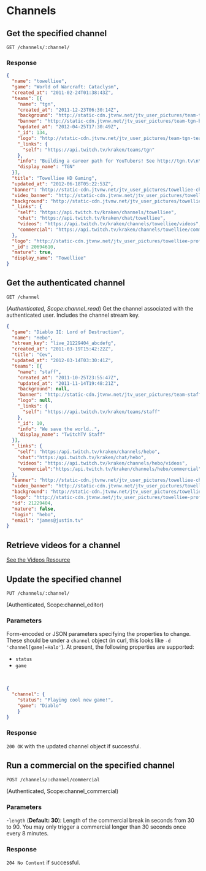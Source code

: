 # Channels

## Get the specified channel

`GET /channels/:channel/`

### Response

```json
{
  "name": "towelliee",
  "game": "World of Warcraft: Cataclysm",
  "created_at": "2011-02-24T01:38:43Z",
  "teams": [{
    "name": "tgn",
    "created_at": "2011-12-23T06:30:14Z",
    "background": "http://static-cdn.jtvnw.net/jtv_user_pictures/team-tgn-background_image-1d969c0af8187732.jpeg",
    "banner": "http://static-cdn.jtvnw.net/jtv_user_pictures/team-tgn-banner_image-f221dbf018f33148-640x125.png",
    "updated_at": "2012-04-25T17:30:49Z",
    "_id": 134,
    "logo": "http://static-cdn.jtvnw.net/jtv_user_pictures/team-tgn-team_logo_image-b710eca274634d81-300x300.png",
    "_links": {
      "self": "https://api.twitch.tv/kraken/teams/tgn"
    },
    "info": "Building a career path for YouTubers! See http://tgn.tv\n\n",
    "display_name": "TGN"
  }],
  "title": "Towelliee HD Gaming",
  "updated_at": "2012-06-18T05:22:53Z",
  "banner": "http://static-cdn.jtvnw.net/jtv_user_pictures/towelliee-channel_header_image-7d10ec1bfbef2988-640x125.png",
  "video_banner": "http://static-cdn.jtvnw.net/jtv_user_pictures/towelliee-channel_offline_image-bdcb1260130fa0cb.png",
  "background": "http://static-cdn.jtvnw.net/jtv_user_pictures/towelliee-channel_background_image-eebc4eabf0686bb9.png",
  "_links": {
    "self": "https://api.twitch.tv/kraken/channels/towelliee",
    "chat": "https://api.twitch.tv/kraken/chat/towelliee",
    "videos": "https://api.twitch.tv/kraken/channels/towelliee/videos",
    "commercial": "https://api.twitch.tv/kraken/channels/towelliee/commercial"
  },
  "logo": "http://static-cdn.jtvnw.net/jtv_user_pictures/towelliee-profile_image-7243b004a2ec3720-300x300.png",
  "_id": 20694610,
  "mature": true,
  "display_name": "Towelliee"
}
```

## Get the authenticated channel <a id="authenticated-channel"/>

`GET /channel`

(*Authenticated, Scope:channel_read*) Get the channel associated with the authenticated user. Includes the channel stream key.

```json
{
  "game": "Diablo II: Lord of Destruction",
  "name": "Hebo",
  "stream_key": "live_21229404_abcdefg",
  "created_at": "2011-03-19T15:42:22Z",
  "title": "Cev",
  "updated_at": "2012-03-14T03:30:41Z",
  "teams": [{
    "name": "staff",
    "created_at": "2011-10-25T23:55:47Z",
    "updated_at": "2011-11-14T19:48:21Z",
    "background": null,
    "banner": "http://static-cdn.jtvnw.net/jtv_user_pictures/team-staff-banner_image-1e028d6b6aec8e6a-640x125.jpeg",
    "logo": null,
    "_links": {
      "self": "https://api.twitch.tv/kraken/teams/staff"
    },
    "_id": 10,
    "info": "We save the world..",
    "display_name": "TwitchTV Staff"
  }],
  "_links": {
    "self": "https:/api.twitch.tv/kraken/channels/hebo",
    "chat":"https:/api.twitch.tv/kraken/chat/hebo",
    "videos": "https://api.twitch.tv/kraken/channels/hebo/videos",
    "commercial":"https:/api.twitch.tv/kraken/channels/hebo/commercial"
  },
  "banner": "http://static-cdn.jtvnw.net/jtv_user_pictures/towelliee-channel_header_image-7d10ec1bfbef2988-640x125.png",
  "video_banner": "http://static-cdn.jtvnw.net/jtv_user_pictures/towelliee-channel_offline_image-bdcb1260130fa0cb.png",
  "background": "http://static-cdn.jtvnw.net/jtv_user_pictures/towelliee-channel_background_image-eebc4eabf0686bb9.png",
  "logo": "http://static-cdn.jtvnw.net/jtv_user_pictures/towelliee-profile_image-7243b004a2ec3720-300x300.png",
  "id": 21229404,
  "mature": false,
  "login": "hebo",
  "email": "james@justin.tv"
}
```

## Retrieve videos for a channel

[See the Videos Resource](https://github.com/justintv/Twitch-API/wiki/Videos-Resource#wiki-videos-channel)



## Update the specified channel

`PUT /channels/:channel/`

(Authenticated, Scope:channel_editor)

### Parameters

Form-encoded or JSON parameters specifying the properties to change. These should be under a `channel` object (in curl, this looks like `-d 'channel[game]=Halo'`). At present, the following properties are supported:

- `status` 
- `game`  

&nbsp;

```json
{
  "channel": {
    "status": "Playing cool new game!",
    "game": "Diablo"
    }
}
```

### Response

`200 OK` with the updated channel object if successful.

## Run a commercial on the specified channel <a id="commercial"/>

`POST /channels/:channel/commercial`

(Authenticated, Scope:channel_commercial)

### Parameters

  -`length` (**Default: 30**): Length of the commercial break in seconds from 30 to 90. You may only trigger a commercial longer than 30 seconds once every 8 minutes.

### Response

`204 No Content` if successful.
